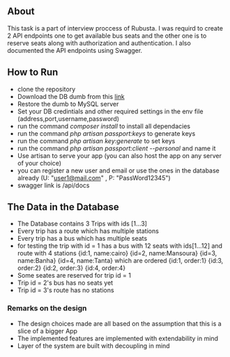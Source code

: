 
## About

This task is a part of interview proccess of Rubusta. I was requird to create 2 API endpoints one to get available bus seats and the other one is to reserve seats along with authorization and authentication. I also documented the API endpoints using Swagger.

## How to Run

- clone the repository
- Download the DB dumb from this [link](https://drive.google.com/file/d/14Iut0lOdE475NoWNNsmgejMZXSkpK69c/view?usp=sharing)
- Restore the dumb to MySQL server
- Set your DB credintials and other required settings in the env file (address,port,username,password)
- run the command *composer install* to install all dependacies
- run the command *php artisan passport:keys* to generate keys
- run the command *php artisan key:generate* to set keys
- run the command *php artisan passport:client --personal* and name it
- Use artisan to serve your app (you can also host the app on any server of your choice)
- you can register a new user and email or use the ones in the database already (U: "user1@mail.com" , P: "PassWord12345")
- swagger link is /api/docs

## The Data in the Database 

- The Database contains 3 Trips with ids [1...3]
- Every trip has a route which has multiple stations
- Every trip has a bus which has multiple seats
- for testing the trip with id = 1 has a bus with 12 seats with ids[1...12] and route with 4 stations {id:1, name:cairo} {id=2, name:Mansoura} {id=3, name:Banha} {id=4, name:Tanta} which are ordered {id:1, order:1} {id:3, order:2} {id:2, order:3} {id:4, order:4}
- Some seates are reserved for trip id = 1
- Trip id = 2's bus has no seats yet
- Trip id = 3's route has no stations

### Remarks on the design

- The design choices made are all based on the assumption that this is a slice of a bigger App
- The implemented features are implemented with extendability in mind
- Layer of the system are built with decoupling in mind